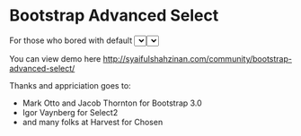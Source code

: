 Bootstrap Advanced Select
=========================

For those who bored with default <select> UI, here's Twitter Bootstrap 3.0 that I've integrate and extended 
<select> with "Select2" and "Chosen". Enjoy and do share :)

You can view demo here http://syaifulshahzinan.com/community/bootstrap-advanced-select/

Thanks and appriciation goes to:
- Mark Otto and Jacob Thornton for Bootstrap 3.0
- Igor Vaynberg for Select2
- and many folks at Harvest for Chosen
